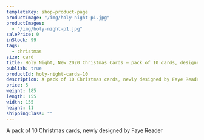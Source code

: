 ```yaml
---
templateKey: shop-product-page
productImage: "/img/holy-night-p1.jpg"
productImages:
  - "/img/holy-night-p1.jpg"
salePrice: 0
inStock: 99
tags:
  - christmas
size: card
title: Holy Night, New 2020 Christmas Cards – pack of 10 cards, designed by Faye Reader
publish: true
productId: holy-night-cards-10
description: A pack of 10 Christmas cards, newly designed by Faye Reader
price: 5
weight: 185
length: 155
width: 155
height: 11
shippingClass: ""
---
```


A pack of 10 Christmas cards, newly designed by Faye Reader
